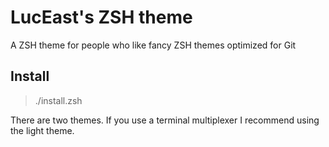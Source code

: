 # LucEast's ZSH theme

A ZSH theme for people who like fancy ZSH themes optimized for Git

## Install

>./install.zsh

There are two themes. If you use a terminal multiplexer I recommend using the light theme.
